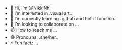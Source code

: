 - 👋 Hi, I’m @NikkiNhi
- 👀 I’m interested in .visual art..
- 🌱 I’m currently learning .github and hot it function..
- 💞️ I’m looking to collaborate on ...
- 📫 How to reach me ...
- 😄 Pronouns: .she/her..
- ⚡ Fun fact: ...

<!---
NikkiNhi/NikkiNhi is a ✨ special ✨ repository because its `README.md` (this file) appears on your GitHub profile.
You can click the Preview link to take a look at your changes.
--->
